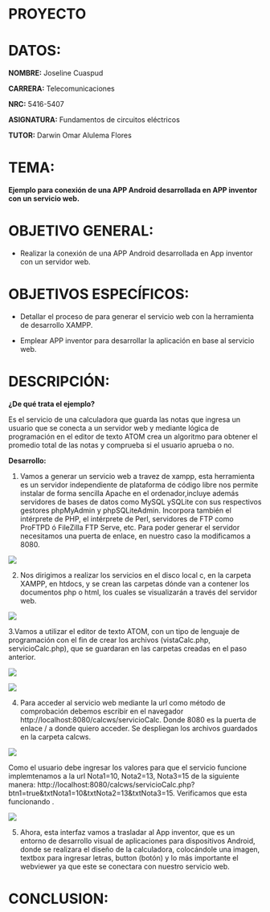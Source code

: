 # PROYECTO 

# DATOS:

**NOMBRE:** Joseline Cuaspud 

**CARRERA:** Telecomunicaciones 

**NRC:** 5416-5407

**ASIGNATURA:** Fundamentos de circuitos eléctricos 

**TUTOR:** Darwin Omar Alulema Flores

# TEMA:

**Ejemplo para conexión de una APP Android desarrollada en APP inventor con un servicio web.**

# OBJETIVO GENERAL:

- Realizar la conexión de una APP Android desarrollada en App inventor con un servidor web.

# OBJETIVOS  ESPECÍFICOS:

-  Detallar el proceso de para generar el servicio web con la herramienta de desarrollo XAMPP.

- Emplear APP inventor para desarrollar la aplicación en base al servicio web. 

# DESCRIPCIÓN:

**¿De qué trata el ejemplo?**

Es el servicio de una calculadora que guarda las notas que ingresa un usuario que se conecta a un servidor web y mediante lógica de programación en el editor de texto ATOM crea un algoritmo para obtener el promedio total de las notas y comprueba si el usuario aprueba o  no. 

**Desarrollo:**

1. Vamos a generar un servicio web a travez de xampp, esta herramienta es un servidor independiente de plataforma de código libre nos permite instalar de forma sencilla Apache en el ordenador,incluye además servidores de bases de datos como MySQL ySQLite con sus respectivos gestores phpMyAdmin y phpSQLiteAdmin. Incorpora también el intérprete de PHP, el intérprete de Perl, servidores de FTP como ProFTPD ó FileZilla FTP Serve, etc.
Para poder generar el servidor necesitamos una puerta de enlace, en nuestro caso la modificamos a 8080.

![](https://user-images.githubusercontent.com/84998005/128438533-0536b0ee-8364-49e1-a439-a22739fa69db.png)

2. Nos dirigimos a realizar los servicios en el disco local c, en la carpeta XAMPP, en htdocs, y se crean las carpetas dónde van a contener los documentos php o html, los cuales se visualizarán a través del servidor web. 

![](https://user-images.githubusercontent.com/84998005/128445261-b4690ef9-0df6-4f70-bfdf-2702a529a2cb.png)

3.Vamos a utilizar el editor de texto ATOM, con un tipo de lenguaje de programación con el fin de crear los archivos (vistaCalc.php, servicioCalc.php), que se guardaran en las carpetas creadas en el paso anterior. 

![](https://user-images.githubusercontent.com/84998005/128447811-8edf29a0-5ada-4438-915a-a6487a0d21ae.png)

![](https://user-images.githubusercontent.com/84998005/128447817-c402fb23-d7a5-4fd7-b553-9f76c913598c.png)

4. Para acceder al servicio web mediante la url como método de comprobación debemos escribir en el navegador http://localhost:8080/calcws/servicioCalc. Donde 8080 es la puerta de enlace / a donde quiero acceder.
Se despliegan los archivos guardados en la carpeta calcws.

![](https://user-images.githubusercontent.com/84998005/128449603-83c0c815-b306-41e2-88f5-3695abf67e4b.png)

Como el usuario debe ingresar los valores para que el servicio funcione implemtenamos a la url Nota1=10, Nota2=13, Nota3=15 de la siguiente manera:
http://localhost:8080/calcws/servicioCalc.php?btn1=true&txtNota1=10&txtNota2=13&txtNota3=15. Verificamos que esta funcionando .

![](https://user-images.githubusercontent.com/84998005/128450995-9cd40ce3-6fea-4e8e-88ab-a2beae86f00e.png)

5. Ahora, esta interfaz vamos a trasladar al App inventor, que es un entorno de desarrollo visual de aplicaciones para dispositivos Android, donde se realizara el diseño de la calculadora, colocándole una imagen, textbox para ingresar letras, button (botón) y lo más importante el webviewer ya que este se conectara con nuestro servicio web.













# CONCLUSION: 




